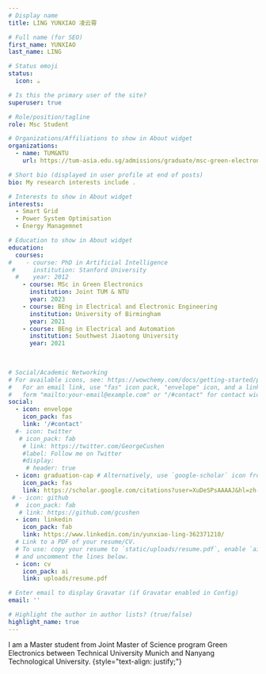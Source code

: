 ```yaml
---
# Display name
title: LING YUNXIAO 凌云霄

# Full name (for SEO)
first_name: YUNXIAO
last_name: LING

# Status emoji
status:
  icon: ☕️

# Is this the primary user of the site?
superuser: true

# Role/position/tagline
role: Msc Student

# Organizations/Affiliations to show in About widget
organizations:
  - name: TUM&NTU
    url: https://tum-asia.edu.sg/admissions/graduate/msc-green-electronics/

# Short bio (displayed in user profile at end of posts)
bio: My research interests include .

# Interests to show in About widget
interests:
  - Smart Grid
  - Power System Optimisation
  - Energy Managemnet

# Education to show in About widget
education:
  courses:
#    - course: PhD in Artificial Intelligence
 #     institution: Stanford University
  #    year: 2012
    - course: MSc in Green Electronics
      institution: Joint TUM & NTU
      year: 2023
    - course: BEng in Electrical and Electronic Engineering
      institution: University of Birmingham
      year: 2021
    - course: BEng in Electrical and Automation
      institution: Southwest Jiaotong University
      year: 2021
      
      

# Social/Academic Networking
# For available icons, see: https://wowchemy.com/docs/getting-started/page-builder/#icons
#   For an email link, use "fas" icon pack, "envelope" icon, and a link in the
#   form "mailto:your-email@example.com" or "/#contact" for contact widget.
social:
  - icon: envelope
    icon_pack: fas
    link: '/#contact'
  #- icon: twitter
   # icon_pack: fab
    # link: https://twitter.com/GeorgeCushen
    #label: Follow me on Twitter
    #display:
     # header: true
  - icon: graduation-cap # Alternatively, use `google-scholar` icon from `ai` icon pack
    icon_pack: fas
    link: https://scholar.google.com/citations?user=XuDeSPsAAAAJ&hl=zh-CN
 # - icon: github
  #  icon_pack: fab
   # link: https://github.com/gcushen
  - icon: linkedin
    icon_pack: fab
    link: https://www.linkedin.com/in/yunxiao-ling-362371210/
  # Link to a PDF of your resume/CV.
  # To use: copy your resume to `static/uploads/resume.pdf`, enable `ai` icons in `params.yaml`,
  # and uncomment the lines below.
  - icon: cv
    icon_pack: ai
    link: uploads/resume.pdf

# Enter email to display Gravatar (if Gravatar enabled in Config)
email: ''

# Highlight the author in author lists? (true/false)
highlight_name: true
---
```


I am a Master student from Joint Master of Science program Green Electronics between Technical University Munich and Nanyang Technological University.
{style="text-align: justify;"}

